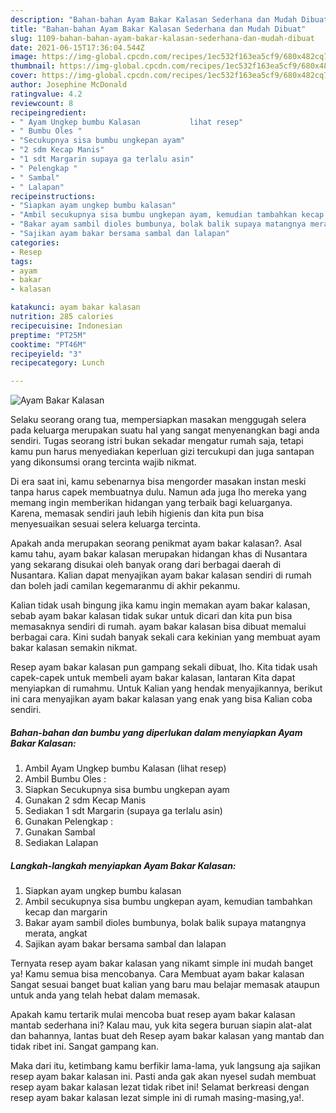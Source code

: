 ```yaml
---
description: "Bahan-bahan Ayam Bakar Kalasan Sederhana dan Mudah Dibuat"
title: "Bahan-bahan Ayam Bakar Kalasan Sederhana dan Mudah Dibuat"
slug: 1109-bahan-bahan-ayam-bakar-kalasan-sederhana-dan-mudah-dibuat
date: 2021-06-15T17:36:04.544Z
image: https://img-global.cpcdn.com/recipes/1ec532f163ea5cf9/680x482cq70/ayam-bakar-kalasan-foto-resep-utama.jpg
thumbnail: https://img-global.cpcdn.com/recipes/1ec532f163ea5cf9/680x482cq70/ayam-bakar-kalasan-foto-resep-utama.jpg
cover: https://img-global.cpcdn.com/recipes/1ec532f163ea5cf9/680x482cq70/ayam-bakar-kalasan-foto-resep-utama.jpg
author: Josephine McDonald
ratingvalue: 4.2
reviewcount: 8
recipeingredient:
- " Ayam Ungkep bumbu Kalasan           lihat resep"
- " Bumbu Oles "
- "Secukupnya sisa bumbu ungkepan ayam"
- "2 sdm Kecap Manis"
- "1 sdt Margarin supaya ga terlalu asin"
- " Pelengkap "
- " Sambal"
- " Lalapan"
recipeinstructions:
- "Siapkan ayam ungkep bumbu kalasan"
- "Ambil secukupnya sisa bumbu ungkepan ayam, kemudian tambahkan kecap dan margarin"
- "Bakar ayam sambil dioles bumbunya, bolak balik supaya matangnya merata, angkat"
- "Sajikan ayam bakar bersama sambal dan lalapan"
categories:
- Resep
tags:
- ayam
- bakar
- kalasan

katakunci: ayam bakar kalasan 
nutrition: 285 calories
recipecuisine: Indonesian
preptime: "PT25M"
cooktime: "PT46M"
recipeyield: "3"
recipecategory: Lunch

---
```



![Ayam Bakar Kalasan](https://img-global.cpcdn.com/recipes/1ec532f163ea5cf9/680x482cq70/ayam-bakar-kalasan-foto-resep-utama.jpg)

Selaku seorang orang tua, mempersiapkan masakan menggugah selera pada keluarga merupakan suatu hal yang sangat menyenangkan bagi anda sendiri. Tugas seorang istri bukan sekadar mengatur rumah saja, tetapi kamu pun harus menyediakan keperluan gizi tercukupi dan juga santapan yang dikonsumsi orang tercinta wajib nikmat.

Di era  saat ini, kamu sebenarnya bisa mengorder masakan instan meski tanpa harus capek membuatnya dulu. Namun ada juga lho mereka yang memang ingin memberikan hidangan yang terbaik bagi keluarganya. Karena, memasak sendiri jauh lebih higienis dan kita pun bisa menyesuaikan sesuai selera keluarga tercinta. 



Apakah anda merupakan seorang penikmat ayam bakar kalasan?. Asal kamu tahu, ayam bakar kalasan merupakan hidangan khas di Nusantara yang sekarang disukai oleh banyak orang dari berbagai daerah di Nusantara. Kalian dapat menyajikan ayam bakar kalasan sendiri di rumah dan boleh jadi camilan kegemaranmu di akhir pekanmu.

Kalian tidak usah bingung jika kamu ingin memakan ayam bakar kalasan, sebab ayam bakar kalasan tidak sukar untuk dicari dan kita pun bisa memasaknya sendiri di rumah. ayam bakar kalasan bisa dibuat memalui berbagai cara. Kini sudah banyak sekali cara kekinian yang membuat ayam bakar kalasan semakin nikmat.

Resep ayam bakar kalasan pun gampang sekali dibuat, lho. Kita tidak usah capek-capek untuk membeli ayam bakar kalasan, lantaran Kita dapat menyiapkan di rumahmu. Untuk Kalian yang hendak menyajikannya, berikut ini cara menyajikan ayam bakar kalasan yang enak yang bisa Kalian coba sendiri.

<!--inarticleads1-->

##### Bahan-bahan dan bumbu yang diperlukan dalam menyiapkan Ayam Bakar Kalasan:

1. Ambil  Ayam Ungkep bumbu Kalasan           (lihat resep)
1. Ambil  Bumbu Oles :
1. Siapkan Secukupnya sisa bumbu ungkepan ayam
1. Gunakan 2 sdm Kecap Manis
1. Sediakan 1 sdt Margarin (supaya ga terlalu asin)
1. Gunakan  Pelengkap :
1. Gunakan  Sambal
1. Sediakan  Lalapan




<!--inarticleads2-->

##### Langkah-langkah menyiapkan Ayam Bakar Kalasan:

1. Siapkan ayam ungkep bumbu kalasan
1. Ambil secukupnya sisa bumbu ungkepan ayam, kemudian tambahkan kecap dan margarin
1. Bakar ayam sambil dioles bumbunya, bolak balik supaya matangnya merata, angkat
1. Sajikan ayam bakar bersama sambal dan lalapan




Ternyata resep ayam bakar kalasan yang nikamt simple ini mudah banget ya! Kamu semua bisa mencobanya. Cara Membuat ayam bakar kalasan Sangat sesuai banget buat kalian yang baru mau belajar memasak ataupun untuk anda yang telah hebat dalam memasak.

Apakah kamu tertarik mulai mencoba buat resep ayam bakar kalasan mantab sederhana ini? Kalau mau, yuk kita segera buruan siapin alat-alat dan bahannya, lantas buat deh Resep ayam bakar kalasan yang mantab dan tidak ribet ini. Sangat gampang kan. 

Maka dari itu, ketimbang kamu berfikir lama-lama, yuk langsung aja sajikan resep ayam bakar kalasan ini. Pasti anda gak akan nyesel sudah membuat resep ayam bakar kalasan lezat tidak ribet ini! Selamat berkreasi dengan resep ayam bakar kalasan lezat simple ini di rumah masing-masing,ya!.

